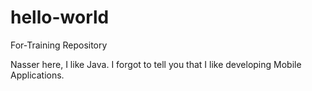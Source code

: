 # hello-world
For-Training Repository

Nasser here, I like Java.
I forgot to tell you that I like developing Mobile Applications.
